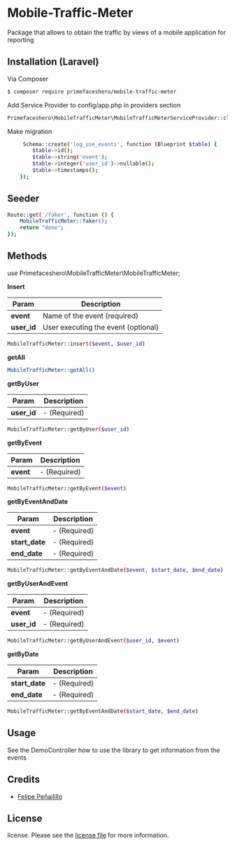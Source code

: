 # Mobile-Traffic-Meter
Package that allows to obtain the traffic by views of a mobile application for reporting

## Installation (Laravel)

Via Composer

``` bash
$ composer require primefaceshero/mobile-traffic-meter
```

Add Service Provider to config/app.php in providers section

``` bash
Primefaceshero\MobileTrafficMeter\MobileTrafficMeterServiceProvider::class,
```

Make migration

``` bash
     Schema::create('log_use_events', function (Blueprint $table) {
        $table->id();
        $table->string('event');
        $table->integer('user_id')->nullable();
        $table->timestamps();
    });
```

## Seeder

``` bash
Route::get('/faker', function () {
    MobileTrafficMeter::faker();
    return "done";
});
```

## Methods

use Primefaceshero\MobileTrafficMeter\MobileTrafficMeter;

**Insert** 

|Param          |Description                            |
|---------------|---------------------------------------|
|**event**      |Name of the event (required)|
|**user_id**   |User executing the event  (optional)  |

``` bash
MobileTrafficMeter::insert($event, $user_id)
```


**getAll** 

``` bash
MobileTrafficMeter::getAll()
```


**getByUser** 

|Param          |Description                            |
|---------------|---------------------------------------|
|**user_id**      | - (Required) |

``` bash
MobileTrafficMeter::getByUser($user_id)
```


**getByEvent** 

|Param          |Description                            |
|---------------|---------------------------------------|
|**event**      | - (Required) |

``` bash
MobileTrafficMeter::getByEvent($event)
```


**getByEventAndDate** 

|Param          |Description                            |
|---------------|---------------------------------------|
|**event**      | - (Required) |
|**start_date**      | - (Required) |
|**end_date**      | - (Required) |

``` bash
MobileTrafficMeter::getByEventAndDate($event, $start_date, $end_date)
```

**getByUserAndEvent** 

|Param          |Description                            |
|---------------|---------------------------------------|
|**event**      | - (Required) |
|**user_id**      | - (Required) |

``` bash
MobileTrafficMeter::getByUserAndEvent($user_id, $event)
```

**getByDate** 

|Param          |Description                            |
|---------------|---------------------------------------|
|**start_date**      | - (Required) |
|**end_date**      | - (Required) |

``` bash
MobileTrafficMeter::getByEventAndDate($start_date, $end_date)
```

## Usage

See the DemoController how to use the library to get information from the events

## Credits

- [Felipe Peñailillo][link-author]

## License

license. Please see the [license file](LICENSE) for more information.

[ico-version]: https://img.shields.io/packagist/v/primafeceshero/mobile-traffic-meter.svg?style=flat-square

[ico-downloads]: https://img.shields.io/packagist/dt/primafeceshero/mobile-traffic-meter.svg?style=flat-square

[link-packagist]: https://packagist.org/packages/primefaceshero/mobile-traffic-meter

[link-downloads]: https://packagist.org/packages/primefaceshero/mobile-traffic-meter

[link-author]: https://github.com/primefaceshero
